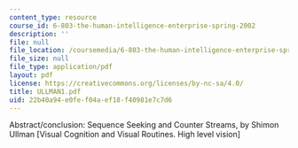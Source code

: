 ```yaml
---
content_type: resource
course_id: 6-803-the-human-intelligence-enterprise-spring-2002
description: ''
file: null
file_location: /coursemedia/6-803-the-human-intelligence-enterprise-spring-2002/22b40a94e0fef04aef18f40981e7c7d6_ULLMAN1.pdf
file_size: null
file_type: application/pdf
layout: pdf
license: https://creativecommons.org/licenses/by-nc-sa/4.0/
title: ULLMAN1.pdf
uid: 22b40a94-e0fe-f04a-ef18-f40981e7c7d6
---
```

Abstract/conclusion: Sequence Seeking and Counter Streams, by Shimon Ullman [Visual Cognition and Visual Routines. High level vision]